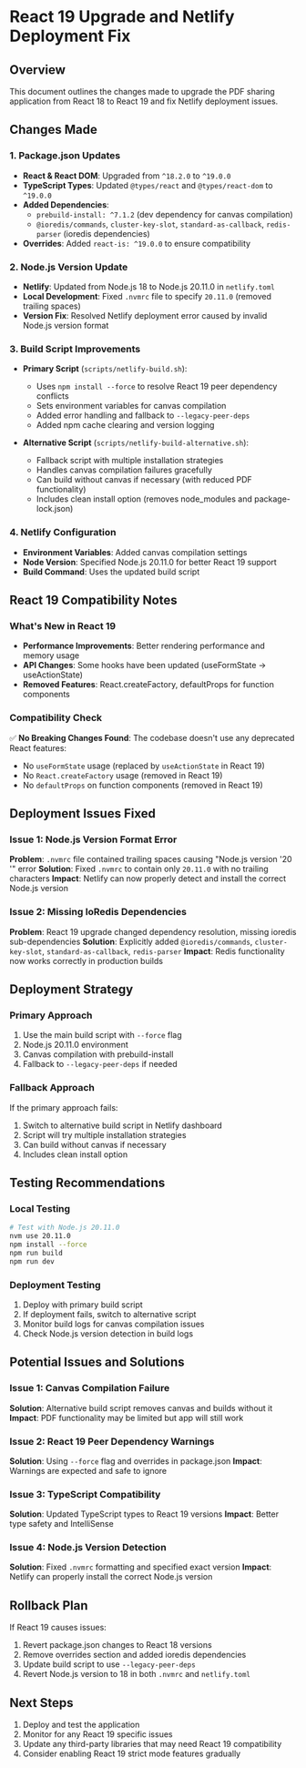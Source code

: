 # React 19 Upgrade and Netlify Deployment Fix

## Overview

This document outlines the changes made to upgrade the PDF sharing application from React 18 to React 19 and fix Netlify deployment issues.

## Changes Made

### 1. Package.json Updates

- **React & React DOM**: Upgraded from `^18.2.0` to `^19.0.0`
- **TypeScript Types**: Updated `@types/react` and `@types/react-dom` to `^19.0.0`
- **Added Dependencies**:
  - `prebuild-install: ^7.1.2` (dev dependency for canvas compilation)
  - `@ioredis/commands`, `cluster-key-slot`, `standard-as-callback`, `redis-parser` (ioredis dependencies)
- **Overrides**: Added `react-is: ^19.0.0` to ensure compatibility

### 2. Node.js Version Update

- **Netlify**: Updated from Node.js 18 to Node.js 20.11.0 in `netlify.toml`
- **Local Development**: Fixed `.nvmrc` file to specify `20.11.0` (removed trailing spaces)
- **Version Fix**: Resolved Netlify deployment error caused by invalid Node.js version format

### 3. Build Script Improvements

- **Primary Script** (`scripts/netlify-build.sh`):

  - Uses `npm install --force` to resolve React 19 peer dependency conflicts
  - Sets environment variables for canvas compilation
  - Added error handling and fallback to `--legacy-peer-deps`
  - Added npm cache clearing and version logging

- **Alternative Script** (`scripts/netlify-build-alternative.sh`):
  - Fallback script with multiple installation strategies
  - Handles canvas compilation failures gracefully
  - Can build without canvas if necessary (with reduced PDF functionality)
  - Includes clean install option (removes node_modules and package-lock.json)

### 4. Netlify Configuration

- **Environment Variables**: Added canvas compilation settings
- **Node Version**: Specified Node.js 20.11.0 for better React 19 support
- **Build Command**: Uses the updated build script

## React 19 Compatibility Notes

### What's New in React 19

- **Performance Improvements**: Better rendering performance and memory usage
- **API Changes**: Some hooks have been updated (useFormState → useActionState)
- **Removed Features**: React.createFactory, defaultProps for function components

### Compatibility Check

✅ **No Breaking Changes Found**: The codebase doesn't use any deprecated React features:

- No `useFormState` usage (replaced by `useActionState` in React 19)
- No `React.createFactory` usage (removed in React 19)
- No `defaultProps` on function components (removed in React 19)

## Deployment Issues Fixed

### Issue 1: Node.js Version Format Error

**Problem**: `.nvmrc` file contained trailing spaces causing "Node.js version '20 '" error
**Solution**: Fixed `.nvmrc` to contain only `20.11.0` with no trailing characters
**Impact**: Netlify can now properly detect and install the correct Node.js version

### Issue 2: Missing IoRedis Dependencies

**Problem**: React 19 upgrade changed dependency resolution, missing ioredis sub-dependencies
**Solution**: Explicitly added `@ioredis/commands`, `cluster-key-slot`, `standard-as-callback`, `redis-parser`
**Impact**: Redis functionality now works correctly in production builds

## Deployment Strategy

### Primary Approach

1. Use the main build script with `--force` flag
2. Node.js 20.11.0 environment
3. Canvas compilation with prebuild-install
4. Fallback to `--legacy-peer-deps` if needed

### Fallback Approach

If the primary approach fails:

1. Switch to alternative build script in Netlify dashboard
2. Script will try multiple installation strategies
3. Can build without canvas if necessary
4. Includes clean install option

## Testing Recommendations

### Local Testing

```bash
# Test with Node.js 20.11.0
nvm use 20.11.0
npm install --force
npm run build
npm run dev
```

### Deployment Testing

1. Deploy with primary build script
2. If deployment fails, switch to alternative script
3. Monitor build logs for canvas compilation issues
4. Check Node.js version detection in build logs

## Potential Issues and Solutions

### Issue 1: Canvas Compilation Failure

**Solution**: Alternative build script removes canvas and builds without it
**Impact**: PDF functionality may be limited but app will still work

### Issue 2: React 19 Peer Dependency Warnings

**Solution**: Using `--force` flag and overrides in package.json
**Impact**: Warnings are expected and safe to ignore

### Issue 3: TypeScript Compatibility

**Solution**: Updated TypeScript types to React 19 versions
**Impact**: Better type safety and IntelliSense

### Issue 4: Node.js Version Detection

**Solution**: Fixed `.nvmrc` formatting and specified exact version
**Impact**: Netlify can properly install the correct Node.js version

## Rollback Plan

If React 19 causes issues:

1. Revert package.json changes to React 18 versions
2. Remove overrides section and added ioredis dependencies
3. Update build script to use `--legacy-peer-deps`
4. Revert Node.js version to 18 in both `.nvmrc` and `netlify.toml`

## Next Steps

1. Deploy and test the application
2. Monitor for any React 19 specific issues
3. Update any third-party libraries that may need React 19 compatibility
4. Consider enabling React 19 strict mode features gradually
